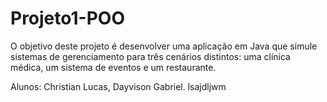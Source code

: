 # Projeto1-POO
O objetivo deste projeto é desenvolver uma aplicação em Java que simule sistemas de gerenciamento para três cenários distintos: uma clínica médica, um sistema de eventos e um restaurante.

Alunos: Christian Lucas, Dayvison Gabriel.
lsajdljwm
